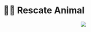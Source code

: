 #  🐕‍🦺 Rescate Animal

<div align="center">
<a href="https://harmed-roars.000webhostapp.com/index.php">
<img src="https://i.imgur.com/h7Se2JL.png">
</a>
<p></p>
</div>

